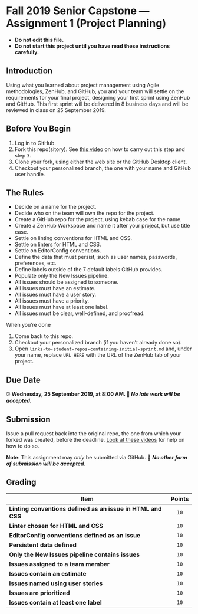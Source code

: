 # Fall 2019 Senior Capstone — Assignment 1 (Project Planning)

* **Do not edit this file.**  
* **Do not start this project until you have read these instructions carefully.**

## Introduction
Using what you learned about project management using Agile methodologies, ZenHub, and GitHub, you and your team will settle on the requirements for your final project, designing your first sprint using ZenHub and GitHub. This first sprint will be delivered in 8 business days and will be reviewed in class on 25 September 2019.

## Before You Begin
1. Log in to GitHub.
2. Fork this repo(sitory). See [this video](http://code-warrior.github.io/tutorials/git/github/forking-and-cloning-at-the-github-web-site/) on how to carry out this step and step `3`.
3. Clone your fork, using either the web site or the GitHub Desktop client.
4. Checkout your personalized branch, the one with your name and GitHub user handle.

## The Rules
* Decide on a name for the project.
* Decide who on the team will own the repo for the project.
* Create a GitHub repo for the project, using kebab case for the name.
* Create a ZenHub Workspace and name it after your project, but use title case.
* Settle on linting conventions for HTML and CSS.
* Settle on linters for HTML and CSS.
* Settle on EditorConfig conventions.
* Define the data that must persist, such as user names, passwords, preferences, etc.
* Define labels outside of the 7 default labels GitHub provides.
* Populate only the New Issues pipeline.
* All issues should be assigned to someone.
* All issues must have an estimate.
* All issues must have a user story.
* All issues must have a priority.
* All issues must have at least one label.
* All issues must be clear, well-defined, and proofread.

When you’re done
1. Come back to this repo.
2. Checkout your personalized branch (if you haven’t already done so).
3. Open `links-to-student-repos-containing-initial-sprint.md` and, under your name, replace `URL HERE` with the URL of the ZenHub tab of your project.

## Due Date
⏰ **Wednesday, 25 September 2019, at 8:00 AM. 🚫 _No late work will be accepted._**

## Submission
Issue a pull request back into the original repo, the one from which your forked was created, before the deadline. [Look at these videos](http://code-warrior.github.io/tutorials/git/github/) for help on how to do so.

**Note**: This assignment may *only* be submitted via GitHub. 🚫 **_No other form of submission will be accepted_**.

## Grading
| Item                                                        | Points |
|-------------------------------------------------------------|:------:|
| **Linting conventions defined as an issue in HTML and CSS** | `10`   |
| **Linter chosen for HTML and CSS**                          | `10`   |
| **EditorConfig conventions defined as an issue**            | `10`   |
| **Persistent data defined**                                 | `10`   |
| **Only the New Issues pipeline contains issues**            | `10`   |
| **Issues assigned to a team member**                        | `10`   |
| **Issues contain an estimate**                              | `10`   |
| **Issues named using user stories**                         | `10`   |
| **Issues are prioritized**                                  | `10`   |
| **Issues contain at least one label**                       | `10`   |

